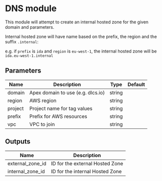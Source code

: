 # DNS module

This module will attempt to create an internal hosted zone for the given domain and parameters.

Internal hosted zone will have name based on the prefix, the region and the suffix `.internal`:

e.g. if `prefix` is `ida` and `region` is `eu-west-1`, the internal hosted zone will be `ida.eu-west-1.internal`

## Parameters

| Name    | Description                       | Type   | Default |
|---------|-----------------------------------|--------|---------|
| domain  | Apex domain to use (e.g. dlcs.io) | string |         |
| region  | AWS region                        | string |         |
| project | Project name for tag values       | string |         |
| prefix  | Prefix for AWS resources          | string |         |
| vpc     | VPC to join                       | string |         |

## Outputs

| Name              | Description                     |
|-------------------|---------------------------------|
| external\_zone_id | ID for the external Hosted Zone |
| internal\_zone_id | ID for the internal Hosted Zone |
